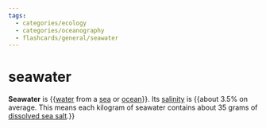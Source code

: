 ```yaml
---
tags:
  - categories/ecology
  - categories/oceanography
  - flashcards/general/seawater
---
```


# seawater

__Seawater__ is {{[water](water.md) from a [sea](sea.md) or [ocean](ocean.md)}}. Its [salinity](salinity.md) is {{about 3.5% on average. This means each kilogram of seawater contains about 35 grams of [dissolved sea salt](sea%20salt.md).}}
